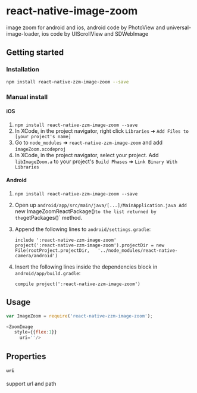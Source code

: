 # react-native-image-zoom
image zoom for android and ios, android code by PhotoView and universal-image-loader, ios code by UIScrollView and SDWebImage

 ## Getting started
 
 
 ### Installation

```bash
npm install react-native-zzm-image-zoom --save
```

### Manual install
#### iOS
1. `npm install react-native-zzm-image-zoom --save`
2. In XCode, in the project navigator, right click `Libraries` ➜ `Add Files to [your project's name]`
3. Go to `node_modules` ➜ `react-native-zzm-image-zoom` and add `imageZoom.xcodeproj`
4. In XCode, in the project navigator, select your project. Add `libImageZoom.a` to your project's `Build Phases` ➜ `Link Binary With Libraries`


#### Android
1. `npm install react-native-zzm-image-zoom --save`
2. Open up `android/app/src/main/java/[...]/MainApplication.java
   Add `new ImageZoomReactPackage()` to the list returned by the `getPackages()` method. 
3. Append the following lines to `android/settings.gradle`:

	```
	include ':react-native-zzm-image-zoom'
	project(':react-native-zzm-image-zoom').projectDir = new File(rootProject.projectDir, 	'../node_modules/react-native-camera/android')
	```

4. Insert the following lines inside the dependencies block in `android/app/build.gradle`:

	```
    compile project(':react-native-zzm-image-zoom')
	```

## Usage

```javascript
var ImageZoom = require('react-native-zzm-image-zoom');

<ZoomImage
   style={{flex:1}}
     uri=''/>
```

## Properties

#### `uri`

support url and path
